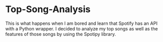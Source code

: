 # Top-Song-Analysis

This is what happens when I am bored and learn that Spotify has an API with a Python wrapper. I decided to analyze my top songs as well as the features of those songs by using the Spotipy library.
